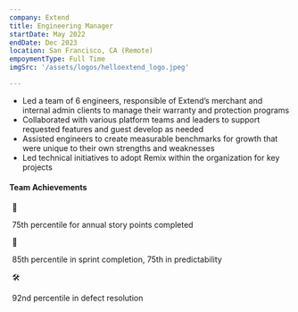 ```yaml
---
company: Extend
title: Engineering Manager
startDate: May 2022
endDate: Dec 2023
location: San Francisco, CA (Remote)
empoymentType: Full Time
imgSrc: '/assets/logos/helloextend_logo.jpeg'

---
```


* Led a team of 6 engineers, responsible of Extend’s merchant and internal admin clients to manage their warranty and protection programs  
* Collaborated with various platform teams and leaders to support requested features and guest develop as needed  
* Assisted engineers to create measurable benchmarks for growth that were unique to their own strengths and weaknesses  
* Led technical initiatives to adopt Remix within the organization for key projects  


<h4 class="text-center text-gray-600">Team Achievements</h4>

<div class="flex flex-col sm:flex-row justify-between text-center">
  <div style="margin:5px">
    <div class="text-3xl">🎯</div> 
    <p>75th percentile for annual story points completed</p>
  </div>

  <div style="margin:5px">
    <div class="text-3xl">🔮</div> 
    <p>85th percentile in sprint completion, 75th in predictability</p>
  </div>

  <div style="margin:5px">
    <div class="text-3xl">🛠️</div> 
    <p>92nd percentile in defect resolution</p>
  </div>
</div>




